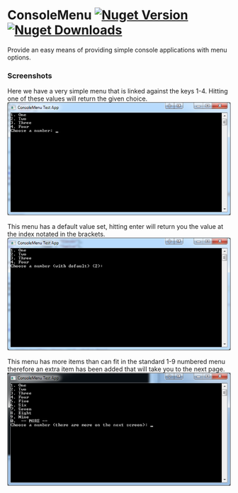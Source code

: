 # ConsoleMenu [![Nuget Version](http://img.shields.io/nuget/v/ConsoleMenu.svg)](https://www.nuget.org/packages/ConsoleMenu) [![Nuget Downloads](http://img.shields.io/nuget/dt/ConsoleMenu.svg)](https://www.nuget.org/packages/ConsoleMenu)

Provide an easy means of providing simple console applications with menu options.


### Screenshots

Here we have a very simple menu that is linked against the keys 1-4. Hitting one of these values will return the given choice.  
![Simple Menu](doc/SimpleMenu.png)
 
This menu has a default value set, hitting enter will return you the value at the index notated in the brackets.  
![Menu With Default](doc/MenuWithDefault.png)

This menu has more items than can fit in the standard 1-9 numbered menu therefore an extra item has been added that will take you to the next page.  
![Menu With Overflow](doc/MenuWithOverflow.png)
